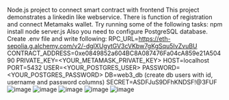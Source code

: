 Node.js project to connect smart contract with frontend
This project demonstrates a linkedin like webservice. There is function of registration and connect Metamaks wallet. Try running some of the following tasks:
npm install
node server.js
Also you need to configure PostgreSQL database. Create .env file and write following:
RPC_URL=https://eth-sepolia.g.alchemy.com/v2/-dgIXUgytGV3cVKbw7gKgSqu5IvZvuBU
CONTRACT_ADDRESS=0xe0849852a604BC8A087476Fa04cA859e21A50490
PRIVATE_KEY=<YOUR_METAMASK_PRIVATE_KEY>
HOST=localhost
PORT=5432
USER=<YOUR_POSTGRES_USER>
PASSWORD=<YOUR_POSTGRES_PASSWORD>
DB=web3_db (create db users with id, username and password columns)
SECRET=ASDFJuS9DFhKNDSF!@3FUF
![image](https://github.com/Armani7777/blockchain_3rd_assignment_web3_linkedin/assets/134958781/499f0e07-0ad6-49df-a92d-d919d65b097e)
![image](https://github.com/Armani7777/blockchain_3rd_assignment_web3_linkedin/assets/134958781/131b02a1-6ee3-4d4a-90c8-8c252f425fc3)
![image](https://github.com/Armani7777/blockchain_3rd_assignment_web3_linkedin/assets/134958781/27443e83-0ea0-4bc9-9861-f6997ef1af1f)
![image](https://github.com/Armani7777/blockchain_3rd_assignment_web3_linkedin/assets/134958781/5f019e4a-3607-4eb0-8d35-f70f91a65d12)
![image](https://github.com/Armani7777/blockchain_3rd_assignment_web3_linkedin/assets/134958781/e82162a0-96f6-49b6-9b63-8b7c9f857b2e)




